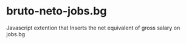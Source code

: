 # bruto-neto-jobs.bg
Javascript extention that Inserts the net equivalent of gross salary on jobs.bg
